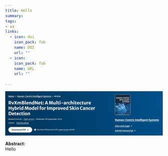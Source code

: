 ```yaml
---
title: Hello
summary:
tags:
- aa
links:
  - icon: doi
    icon_pack: fab
    name: DOI
    url: ""
  - icon:
    icon_pack: fab
    name: URL
    url: ""

---
```


<p align="center">
<img src="https://github.com/thlavlu/Publications/blob/main/test.jpg"/>
</p>
<strong>Abstract: </strong>
<div style="text-align: justify">Hello</div>